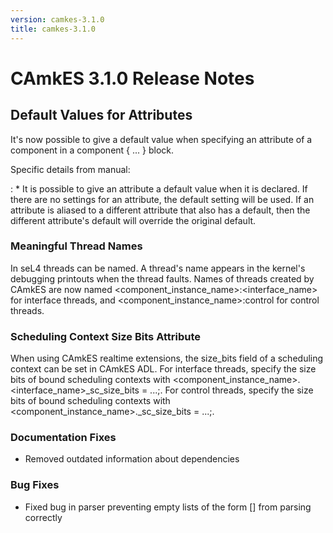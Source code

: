 ```yaml
---
version: camkes-3.1.0
title: camkes-3.1.0
---
```

# CAmkES 3.1.0 Release Notes


## Default Values for Attributes


It's now possible to give a default value when specifying an attribute
of a component in a component { ... } block.

Specific details from manual:

:   \* It is possible to give an attribute a default value when it
    is declared. If there are no settings for an attribute, the default
    setting will be used. If an attribute is aliased to a different
    attribute that also has a default, then the different attribute's
    default will override the original default.

### Meaningful Thread Names


In seL4 threads can be named. A thread's name appears in the kernel's
debugging printouts when the thread faults. Names of threads created by
CAmkES are now named
<component_instance_name>:<interface_name> for interface
threads, and <component_instance_name>:control for control
threads.

### Scheduling Context Size Bits Attribute


When using CAmkES realtime extensions, the size_bits field of a
scheduling context can be set in CAmkES ADL. For interface threads,
specify the size bits of bound scheduling contexts with
<component_instance_name>.<interface_name>_sc_size_bits = ...;.
For control threads, specify the size bits of bound scheduling contexts
with <component_instance_name>._sc_size_bits = ...;.

### Documentation Fixes


- Removed outdated information about dependencies

### Bug Fixes


- Fixed bug in parser preventing empty lists of the form [] from
      parsing correctly


